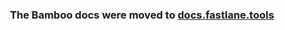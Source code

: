 <h3 align="center">
	The Bamboo docs were moved to <a href='https://docs.fastlane.tools/best-practices/continuous-integration/#bamboo-integration'>docs.fastlane.tools</a>
</h3>
